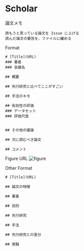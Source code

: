 # Scholar

論文メモ

    読もうと思っている論文を Issue に上げる
    読んだ論文の要旨を、ファイルに纏める

Format

    # [Title](URL)
    ### 著者
    ### 会議名

    ## 概要

    ## 先行研究と比べてここがすごい

    ## 手法のキモ

    ## 有効性の評価
    ### データセット
    ### 評価尺度
    
 
    ## その他の議論

    ## 次に読むべき論文

    ## コメント

Figure URL
    ![figure](https://github.com/AsaiSara/Scholar/blob/master/picture/~.png)


Other Format

    # [Title](URL)

    ## 論文の特徴

    ## 著者

    ## 目的

    ## 先行研究
 
    ## 手法

    ## 先行研究との差分

    ## 実験
